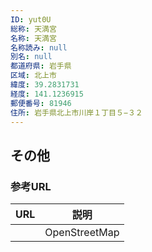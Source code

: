 ```yaml
---
ID: yut0U
総称: 天満宮
名称: 天満宮
名称読み: null
別名: null
都道府県: 岩手県
区域: 北上市
緯度: 39.2831731
経度: 141.1236915
郵便番号: 81946
住所: 岩手県北上市川岸１丁目５−３２
---
```


## その他

### 参考URL

| URL | 説明          |
| --- | ------------- |
|     | OpenStreetMap |
